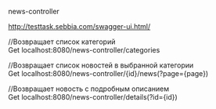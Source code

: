 news-controller

http://testtask.sebbia.com/swagger-ui.html/

//Возвращает список категорий  
Get localhost:8080/news-controller/categories  
  
//Возвращает список новостей в выбранной категории  
Get localhost:8080/news-controller/{id}/news(?page={page})  
  
//Возвращает новость с подробным описанием  
Get localhost:8080/news-controller/details(?id={id})  
